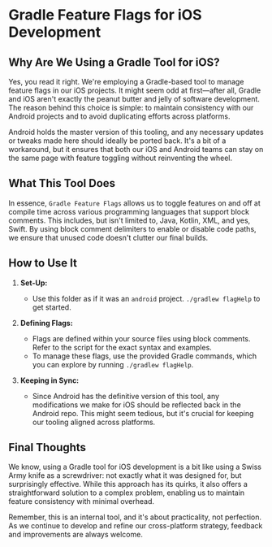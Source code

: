 # Gradle Feature Flags for iOS Development

## Why Are We Using a Gradle Tool for iOS?

Yes, you read it right. We're employing a Gradle-based tool to manage feature flags in our iOS projects. It might seem odd at first—after all, Gradle and iOS aren't exactly the peanut butter and jelly of software development. The reason behind this choice is simple: to maintain consistency with our Android projects and to avoid duplicating efforts across platforms.

Android holds the master version of this tooling, and any necessary updates or tweaks made here should ideally be ported back. It's a bit of a workaround, but it ensures that both our iOS and Android teams can stay on the same page with feature toggling without reinventing the wheel.

## What This Tool Does

In essence, `Gradle Feature Flags` allows us to toggle features on and off at compile time across various programming languages that support block comments. This includes, but isn't limited to, Java, Kotlin, XML, and yes, Swift. By using block comment delimiters to enable or disable code paths, we ensure that unused code doesn't clutter our final builds.

## How to Use It

1. **Set-Up:** 
   - Use this folder as if it was an `android` project. `./gradlew flagHelp` to get started.

2. **Defining Flags:**
   - Flags are defined within your source files using block comments. Refer to the script for the exact syntax and examples.
   - To manage these flags, use the provided Gradle commands, which you can explore by running `./gradlew flagHelp`.

3. **Keeping in Sync:**
   - Since Android has the definitive version of this tool, any modifications we make for iOS should be reflected back in the Android repo. This might seem tedious, but it's crucial for keeping our tooling aligned across platforms.

## Final Thoughts

We know, using a Gradle tool for iOS development is a bit like using a Swiss Army knife as a screwdriver: not exactly what it was designed for, but surprisingly effective. While this approach has its quirks, it also offers a straightforward solution to a complex problem, enabling us to maintain feature consistency with minimal overhead.

Remember, this is an internal tool, and it's about practicality, not perfection. As we continue to develop and refine our cross-platform strategy, feedback and improvements are always welcome.
